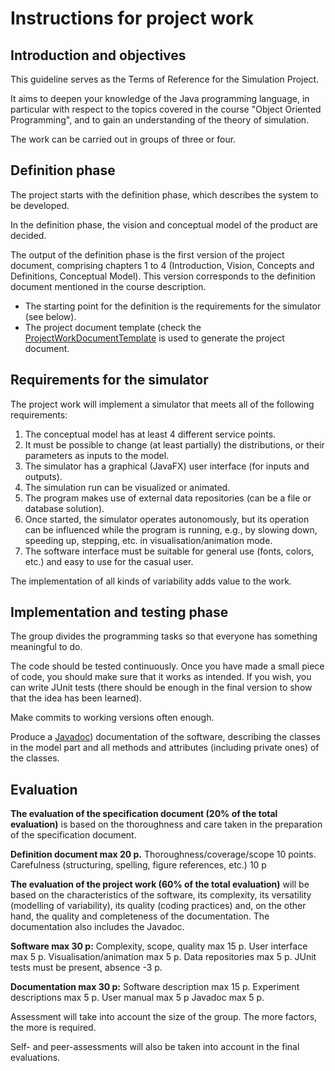 # Instructions for project work

## Introduction and objectives

This guideline serves as the Terms of Reference for the Simulation Project.

It aims to deepen your knowledge of the Java programming language, in particular with respect to the topics covered in the course "Object Oriented Programming", and to gain an understanding of the theory of simulation.

The work can be carried out in groups of three or four.

## Definition phase

The project starts with the definition phase, which describes the system to be developed.

In the definition phase, the vision and conceptual model of the product are decided.

The output of the definition phase is the first version of the project document, comprising chapters 1 to 4 (Introduction, Vision, Concepts and Definitions, Conceptual Model). This version corresponds to the definition document mentioned in the course description.
- The starting point for the definition is the requirements for the simulator (see below).
- The project document template (check the [ProjectWorkDocumentTemplate](README.md) is used to generate the project document.

## Requirements for the simulator

The project work will implement a simulator that meets all of the following requirements:
1. The conceptual model has at least 4 different service points.
2. It must be possible to change (at least partially) the distributions, or their parameters as inputs to the model.
3. The simulator has a graphical (JavaFX) user interface (for inputs and outputs).
4. The simulation run can be visualized or animated.
5. The program makes use of external data repositories (can be a file or database solution).
6. Once started, the simulator operates autonomously, but its operation can be influenced while the program is running, e.g., by slowing down, speeding up, stepping, etc. in visualisation/animation mode.
7.	The software interface must be suitable for general use (fonts, colors, etc.) and easy to use for the casual user.
      
The implementation of all kinds of variability adds value to the work.

## Implementation and testing phase

The group divides the programming tasks so that everyone has something meaningful to do.

The code should be tested continuously. Once you have made a small piece of code, you should make sure that it works as intended. If you wish, you can write JUnit tests (there should be enough in the final version to show that the idea has been learned).

Make commits to working versions often enough.

Produce a [Javadoc](https://www.oracle.com/java/technologies/javase/javadoc-tool.html)) documentation of the software, describing the classes in the model part and all methods and attributes (including private ones) of the classes.

## Evaluation

**The evaluation of the specification document (20% of the total evaluation)** is based on the thoroughness and care taken in the preparation of the specification document.

**Definition document max 20 p.**
Thoroughness/coverage/scope 10 points.
Carefulness (structuring, spelling, figure references, etc.) 10 p

**The evaluation of the project work (60% of the total evaluation)** will be based on the characteristics of the software, its complexity, its versatility (modelling of variability), its quality (coding practices) and, on the other hand, the quality and completeness of the documentation. The documentation also includes the Javadoc.

**Software max 30 p:**
Complexity, scope, quality max 15 p.
User interface max 5 p.
Visualisation/animation max 5 p.
Data repositories max 5 p.
JUnit tests must be present, absence -3 p.

**Documentation max 30 p:**
Software description max 15 p.
Experiment descriptions max 5 p.
User manual max 5 p
Javadoc max 5 p.

Assessment will take into account the size of the group. The more factors, the more is required.

Self- and peer-assessments will also be taken into account in the final evaluations.